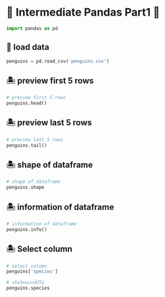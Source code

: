 # 🌲 Intermediate Pandas Part1 🐼
```py
import pandas as pd
```
## 🔏 load data
```py
penguins = pd.read_csv('penguins.csv')
```
## 🏝 preview first 5 rows
```py
# preview first 5 rows
penguins.head()
```
## 🏝 preview last 5 rows
```py
# preview last 5 rows
penguins.tail()
```
## 🏝 shape of dataframe
```py
# shape of dataframe
penguins.shape
```
## 🏝 information of dataframe
```py
# information of dataframe
penguins.info()
```
## 🏝 Select column
```py
# select column
penguins['species']

# หรือเขียนแบบนี้ก็ได้
penguins.species
```
